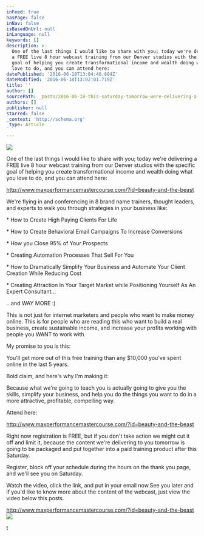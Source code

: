```yaml
---
inFeed: true
hasPage: false
inNav: false
isBasedOnUrl: null
inLanguage: null
keywords: []
description: >-
  One of the last things I would like to share with you; today we're delivering
  a FREE live 8 hour webcast training from our Denver studios with the specific
  goal of helping you create transformational income and wealth doing what you
  love to do, and you can attend here:
datePublished: '2016-06-18T13:04:40.804Z'
dateModified: '2016-06-18T13:02:01.719Z'
title: ''
author: []
sourcePath: _posts/2016-06-18-this-saturday-tomorrow-were-delivering-a-free-live-8-hour.md
authors: []
publisher: null
starred: false
_context: 'http://schema.org'
_type: Article

---
```

![](https://the-grid-user-content.s3-us-west-2.amazonaws.com/b4d1bfd1-e7e6-4f72-904f-ad4b539b5829.png)

One of the last things I would like to share with you; today we're delivering a FREE live 8 hour webcast training from our Denver studios with the specific goal of helping you create transformational income and wealth doing what you love to do, and you can attend here:

http://www.maxperformancemastercourse.com/?id=beauty-and-the-beast

We're flying in and conferencing in 8 brand name trainers, thought leaders, and experts to walk you through strategies in your business like:

\* How to Create High Paying Clients For Life

\* How to Create Behavioral Email Campaigns To Increase Conversions

\* How you Close 95% of Your Prospects

\* Creating Automation Processes That Sell For You

\* How to Dramatically Simplify Your Business and Automate Your Client Creation While Reducing Cost

\* Creating Attraction In Your Target Market while Positioning Yourself As An Expert Consultant...

...and WAY MORE :)

This is not just for internet marketers and people who want to make money online. This is for people who are reading this who want to build a real business, create sustainable income, and increase your profits working with people you WANT to work with.

My promise to you is this:

You'll get more out of this free training than any $10,000 you've spent online in the last 5 years.

Bold claim, and here's why I'm making it:

Because what we're going to teach you is actually going to give you the skills, simplify your business, and help you do the things you want to do in a more attractive, profitable, compelling way.

Attend here:

http://www.maxperformancemastercourse.com/?id=beauty-and-the-beast

Right now registration is FREE, but if you don't take action we might cut it off and limit it, because the content we're delivering to you tomorrow is going to be packaged and put together into a paid training product after this Saturday.

Register, block off your schedule during the hours on the thank you page, and we'll see you on Saturday.

Watch the video, click the link, and put in your email now.See you later and if you'd like to know more about the content of the webcast, just view the video below this posts.

http://www.maxperformancemastercourse.com/?id=beauty-and-the-beast
![](https://the-grid-user-content.s3-us-west-2.amazonaws.com/93c03d79-2905-405e-b3ce-ea5310001be6.png)

t